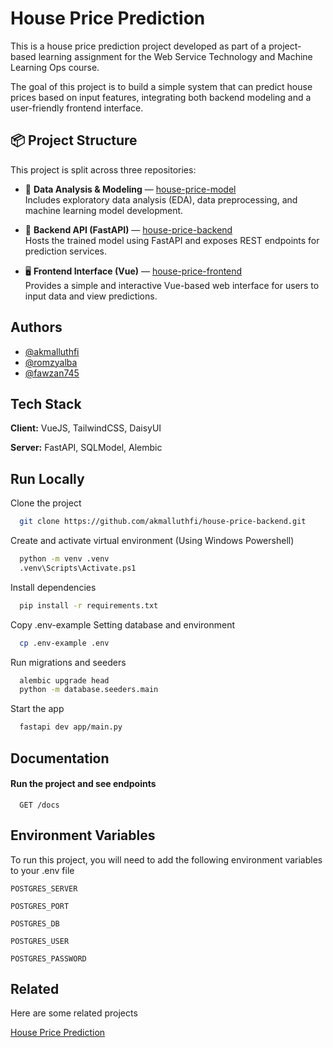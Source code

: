 
# House Price Prediction

This is a house price prediction project developed as part of a project-based learning assignment for the Web Service Technology and Machine Learning Ops course.

The goal of this project is to build a simple system that can predict house prices based on input features, integrating both backend modeling and a user-friendly frontend interface.

## 📦 Project Structure
This project is split across three repositories:

- 🔬 **Data Analysis & Modeling** — [house-price-model](https://github.com/romzyalba/house_price_model)  
  Includes exploratory data analysis (EDA), data preprocessing, and machine learning model development.

- 🚀 **Backend API (FastAPI)** — [house-price-backend](https://github.com/akmalluthfi/house-price-backend)  
  Hosts the trained model using FastAPI and exposes REST endpoints for prediction services.

- 🖥️ **Frontend Interface (Vue)** — [house-price-frontend](https://github.com/fawzan745/house-price-frontend)  
  Provides a simple and interactive Vue-based web interface for users to input data and view predictions.

## Authors

- [@akmalluthfi](https://www.github.com/akmalluthfi)
- [@romzyalba](https://www.github.com/romzyalba)
- [@fawzan745](https://www.github.com/fawzan745)


## Tech Stack

**Client:** VueJS, TailwindCSS, DaisyUI

**Server:** FastAPI, SQLModel, Alembic

## Run Locally

Clone the project

```bash
  git clone https://github.com/akmalluthfi/house-price-backend.git
```

Create and activate virtual environment (Using Windows Powershell)

```bash
  python -m venv .venv
  .venv\Scripts\Activate.ps1
```

Install dependencies

```bash
  pip install -r requirements.txt
```

Copy .env-example
Setting database and environment

```bash
  cp .env-example .env
```

Run migrations and seeders

```bash
  alembic upgrade head
  python -m database.seeders.main
```


Start the app

```bash
  fastapi dev app/main.py
```


## Documentation

#### Run the project and see endpoints

```http
  GET /docs
```

## Environment Variables

To run this project, you will need to add the following environment variables to your .env file

`POSTGRES_SERVER`

`POSTGRES_PORT`

`POSTGRES_DB`

`POSTGRES_USER`

`POSTGRES_PASSWORD`

## Related

Here are some related projects

[House Price Prediction](https://github.com/akmalluthfi/house-price-prediction)